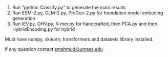 1. Run "python Classify.py" to generate the main results
2. Run ESM-2.py, GLM-2.py, ProGen-2.py for foundation model embeding generation
3. Run IEV.py, OHV.py, K-mer.py for handcrafted, then PCA.py and then HybridEncoding.py for hybrid

Must have numpy, sklearn, transformers and datasets library installed. 

If any question contact smahmud@umass.edu